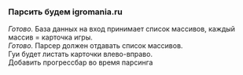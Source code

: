 ### Парсить будем igromania.ru<br/> ###

*Готово.* База данных на вход принимает список массивов, каждый массив = карточка игры.<br/>
*Готово.* Парсер должен отдавать список массивов.<br/>
Гуи будет листать карточки влево-вправо.<br/>
Добавить прогрессбар во время парсинга<br/>

